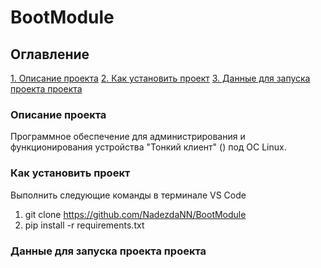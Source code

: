 # BootModule

## Оглавление  
[1. Описание проекта](.README.md#Описание-проекта) 
[2. Как установить проект](.README.md#Как-установить-проект)
[3. Данные для запуска проекта проекта](.README.md#Данные-для-запуска-проекта-проекта)

### Описание проекта    
Программное обеспечение для администрирования и функционирования устройства "Тонкий клиент" () под ОС Linux.

### Как установить проект
Выполнить следующие команды в терминале VS Code
1. git clone https://github.com/NadezdaNN/BootModule
2. pip install -r requirements.txt

### Данные для запуска проекта проекта
